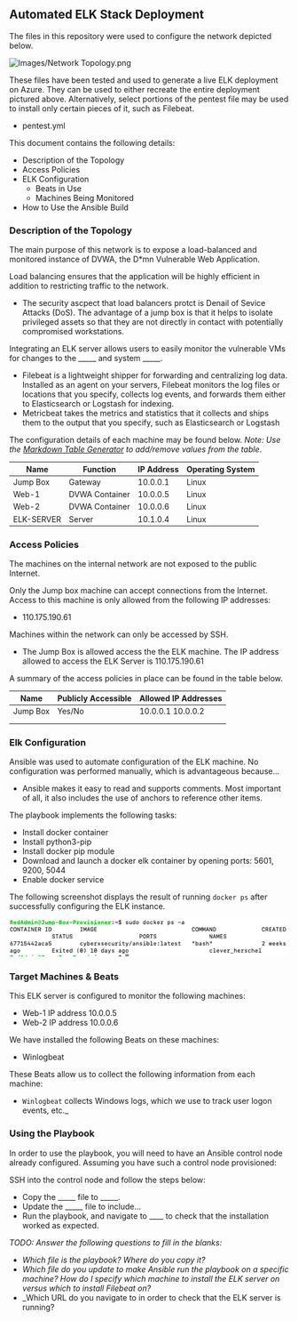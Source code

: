 ## Automated ELK Stack Deployment

The files in this repository were used to configure the network depicted below.

![Images/Network Topology.png](Images/diagram_filename.png)

These files have been tested and used to generate a live ELK deployment on Azure. They can be used to either recreate the entire deployment pictured above. Alternatively, select portions of the pentest file may be used to install only certain pieces of it, such as Filebeat.

  - pentest.yml

This document contains the following details:
- Description of the Topology
- Access Policies
- ELK Configuration
  - Beats in Use
  - Machines Being Monitored
- How to Use the Ansible Build


### Description of the Topology

The main purpose of this network is to expose a load-balanced and monitored instance of DVWA, the D*mn Vulnerable Web Application.

Load balancing ensures that the application will be highly efficient in addition to restricting traffic to the network.
- The security ascpect that load balancers protct is Denail of Sevice Attacks (DoS). The advantage of a jump box is that it helps to isolate privileged assets so that they are not directly in contact with potentially compromised workstations.

Integrating an ELK server allows users to easily monitor the vulnerable VMs for changes to the _____ and system _____.
- Filebeat is a lightweight shipper for forwarding and centralizing log data. Installed as an agent on your servers, Filebeat monitors the log files or locations that you specify, collects log events, and forwards them either to Elasticsearch or Logstash for indexing.
- Metricbeat takes the metrics and statistics that it collects and ships them to the output that you specify, such as Elasticsearch or Logstash

The configuration details of each machine may be found below.
_Note: Use the [Markdown Table Generator](http://www.tablesgenerator.com/markdown_tables) to add/remove values from the table_.

| Name          | Function      | IP Address | Operating System |
|---------------|---------------|------------|------------------|
| Jump Box      | Gateway       | 10.0.0.1   | Linux            |
| Web-1         | DVWA Container| 10.0.0.5   | Linux            |
| Web-2         | DVWA Container| 10.0.0.6   | Linux            |
| ELK-SERVER    | Server        | 10.1.0.4   | Linux            |

### Access Policies

The machines on the internal network are not exposed to the public Internet. 

Only the Jump box machine can accept connections from the Internet. Access to this machine is only allowed from the following IP addresses:
- 110.175.190.61

Machines within the network can only be accessed by SSH.
- The Jump Box is allowed access the the ELK machine. The IP address allowed to access the ELK Server is 110.175.190.61

A summary of the access policies in place can be found in the table below.

| Name     | Publicly Accessible | Allowed IP Addresses |
|----------|---------------------|----------------------|
| Jump Box | Yes/No              | 10.0.0.1 10.0.0.2    |
|          |                     |                      |
|          |                     |                      |

### Elk Configuration

Ansible was used to automate configuration of the ELK machine. No configuration was performed manually, which is advantageous because...
- Ansible makes it easy to read and supports comments. Most important of all, it also includes the use of anchors to reference other items.

The playbook implements the following tasks:
- Install docker container 
- Install python3-pip
- Install docker pip module
- Download and launch a docker elk container by opening ports: 5601, 9200, 5044
- Enable docker service

The following screenshot displays the result of running `docker ps` after successfully configuring the ELK instance.

![Images/docker_ps_output.png](Images/docker_ps_output.png)

### Target Machines & Beats
This ELK server is configured to monitor the following machines:
- Web-1 IP address 10.0.0.5
- Web-2 IP address 10.0.0.6

We have installed the following Beats on these machines:
- Winlogbeat

These Beats allow us to collect the following information from each machine:
- `Winlogbeat` collects Windows logs, which we use to track user logon events, etc._

### Using the Playbook
In order to use the playbook, you will need to have an Ansible control node already configured. Assuming you have such a control node provisioned: 

SSH into the control node and follow the steps below:
- Copy the _____ file to _____.
- Update the _____ file to include...
- Run the playbook, and navigate to ____ to check that the installation worked as expected.

_TODO: Answer the following questions to fill in the blanks:_
- _Which file is the playbook? Where do you copy it?_
- _Which file do you update to make Ansible run the playbook on a specific machine? How do I specify which machine to install the ELK server on versus which to install Filebeat on?_
- _Which URL do you navigate to in order to check that the ELK server is running?
